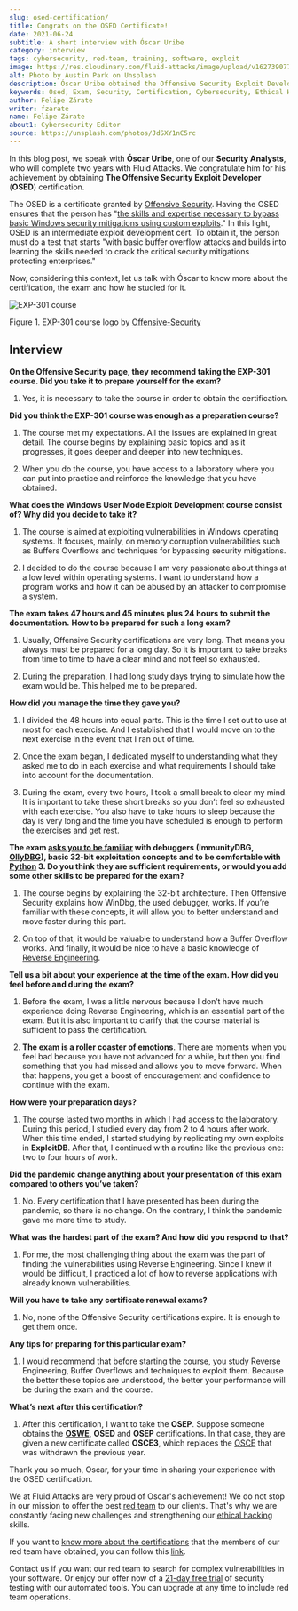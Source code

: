 ```yaml
---
slug: osed-certification/
title: Congrats on the OSED Certificate!
date: 2021-06-24
subtitle: A short interview with Óscar Uribe
category: interview
tags: cybersecurity, red-team, training, software, exploit
image: https://res.cloudinary.com/fluid-attacks/image/upload/v1627390773/blog/osed-certification/cover-osed-certification_hspd3l.webp
alt: Photo by Austin Park on Unsplash
description: Óscar Uribe obtained the Offensive Security Exploit Developer (OSED) certification on June 15. Here we talk to him about this achievement.
keywords: Osed, Exam, Security, Certification, Cybersecurity, Ethical Hacking, Course, Pentesting
author: Felipe Zárate
writer: fzarate
name: Felipe Zárate
about1: Cybersecurity Editor
source: https://unsplash.com/photos/JdSXY1nC5rc
---
```


In this blog post, we speak with **Óscar Uribe**, one of our **Security
Analysts**, who will complete two years with Fluid Attacks. We
congratulate him for his achievement by obtaining **The Offensive
Security Exploit Developer** (**OSED**) certification.

The OSED is a certificate granted by [Offensive
Security](https://www.offensive-security.com/why-offsec/). Having the
OSED ensures that the person has "[the skills and expertise necessary to
bypass basic Windows security mitigations using custom
exploits](https://www.offensive-security.com/exp301-osed/)." In this
light, OSED is an intermediate exploit development cert. To obtain it,
the person must do a test that starts "with basic buffer overflow
attacks and builds into learning the skills needed to crack the critical
security mitigations protecting enterprises."

Now, considering this context, let us talk with Óscar to know more about
the certification, the exam and how he studied for it.

<div class="imgblock">

![EXP-301 course](https://res.cloudinary.com/fluid-attacks/image/upload/v1624543102/blog/osed-certification/figure1_su5avh.webp)

<div class="title">

Figure 1. EXP-301 course logo
by [Offensive-Security](https://cutt.ly/ImqcfmF)

</div>

</div>

## Interview

<div class="blog-questions">

**On the Offensive Security page, they recommend taking the EXP-301
course. Did you take it to prepare yourself for the exam?**

1. Yes, it is necessary to take the course in order to obtain the
   certification.

**Did you think the EXP-301 course was enough as a preparation course?**

1. The course met my expectations. All the issues are explained in
   great detail. The course begins by explaining basic topics and as it
   progresses, it goes deeper and deeper into new techniques.

2. When you do the course, you have access to a laboratory where you
   can put into practice and reinforce the knowledge that you have
   obtained.

**What does the Windows User Mode Exploit Development course consist of?
Why did you decide to take it?**

1. The course is aimed at exploiting vulnerabilities in Windows
   operating systems. It focuses, mainly, on memory corruption
   vulnerabilities such as Buffers Overflows and techniques for
   bypassing security mitigations.

2. I decided to do the course because I am very passionate about things
   at a low level within operating systems. I want to understand how a
   program works and how it can be abused by an attacker to compromise
   a system.

**The exam takes 47 hours and 45 minutes plus 24 hours to submit the
documentation.**
**How to be prepared for such a long exam?**

1. Usually, Offensive Security certifications are very long. That means
   you always must be prepared for a long day. So it is important to
   take breaks from time to time to have a clear mind and not feel so
   exhausted.

2. During the preparation, I had long study days trying to simulate how
   the exam would be. This helped me to be prepared.

**How did you manage the time they gave you?**

1. I divided the 48 hours into equal parts. This is the time I set out
   to use at most for each exercise. And I established that I would
   move on to the next exercise in the event that I ran out of time.

2. Once the exam began, I dedicated myself to understanding what they
   asked me to do in each exercise and what requirements I should take
   into account for the documentation.

3. During the exam, every two hours, I took a small break to clear my
   mind. It is important to take these short breaks so you don’t feel
   so exhausted with each exercise. You also have to take hours to
   sleep because the day is very long and the time you have scheduled
   is enough to perform the exercises and get rest.

<div>
<cta-banner
buttontxt="Read more"
link="/solutions/red-teaming/"
title="Get started with Fluid Attacks' Red Teaming solution right now"
/>
</div>

**The exam [asks you to be
familiar](https://www.offensive-security.com/exp301-osed/) with
debuggers (ImmunityDBG, [OllyDBG](../reversing-mortals/)), basic
32-bit exploitation concepts and to be comfortable with
[Python](../road-to-functional-python/) 3. Do you think they are
sufficient requirements, or would you add some other skills to be
prepared for the exam?**

1. The course begins by explaining the 32-bit architecture. Then
   Offensive Security explains how WinDbg, the used debugger, works. If
   you’re familiar with these concepts, it will allow you to better
   understand and move faster during this part.

2. On top of that, it would be valuable to understand how a Buffer
   Overflow works. And finally, it would be nice to have a basic
   knowledge of [Reverse Engineering](../reverse-engineering/).

**Tell us a bit about your experience at the time of the exam.**
**How did you feel before and during the exam?**

1. Before the exam, I was a little nervous because I don’t have much
   experience doing Reverse Engineering, which is an essential part of
   the exam. But it is also important to clarify that the course
   material is sufficient to pass the certification.

2. **The exam is a roller coaster of emotions**. There are moments
   when you feel bad because you have not advanced for a while, but
   then you find something that you had missed and allows you to move
   forward. When that happens, you get a boost of encouragement and
   confidence to continue with the exam.

**How were your preparation days?**

1. The course lasted two months in which I had access to the
   laboratory. During this period, I studied every day from 2 to 4
   hours after work. When this time ended, I started studying by
   replicating my own exploits in **ExploitDB**. After that, I
   continued with a routine like the previous one: two to four hours of
   work.

**Did the pandemic change anything about your presentation of this exam
compared to others you’ve taken?**

1. No. Every certification that I have presented has been during the
   pandemic, so there is no change. On the contrary, I think the
   pandemic gave me more time to study.

**What was the hardest part of the exam? And how did you respond to
that?**

1. For me, the most challenging thing about the exam was the part of
   finding the vulnerabilities using Reverse Engineering. Since I knew
   it would be difficult, I practiced a lot of how to reverse
   applications with already known vulnerabilities.

**Will you have to take any certificate renewal exams?**

1. No, none of the Offensive Security certifications expire. It is
   enough to get them once.

**Any tips for preparing for this particular exam?**

1. I would recommend that before starting the course, you study
   Reverse Engineering, Buffer Overflows and techniques to exploit
   them. Because the better these topics are understood, the better
   your performance will be during the exam and the course.

**What’s next after this certification?**

1. After this certification, I want to take the **OSEP**. Suppose
   someone obtains the **[OSWE](../../certifications/oswe/)**,
   **OSED** and **OSEP** certifications. In that case, they are given a
   new certificate called **OSCE3**, which replaces the
   [OSCE](../recent-osce/) that was withdrawn the previous year.

</div>

Thank you so much, Oscar, for your time in sharing your experience with
the OSED certification.

We at Fluid Attacks are very proud of Oscar's achievement\!
We do not stop in our mission
to offer the best [red team](../../solutions/red-teaming/) to our clients.
That's why we are constantly facing new challenges
and strengthening our [ethical hacking](../../solutions/ethical-hacking/)
skills.

If you want to [know more about the
certifications](../certificates-comparison-i/) that the members of our
red team have obtained, you can follow this
[link](../../certifications/).

Contact us
if you want our red team to search for complex vulnerabilities
in your software.
Or enjoy our offer now of a [21-day free trial](https://app.fluidattacks.com/SignUp)
of security testing with our automated tools.
You can upgrade at any time to include red team operations.
